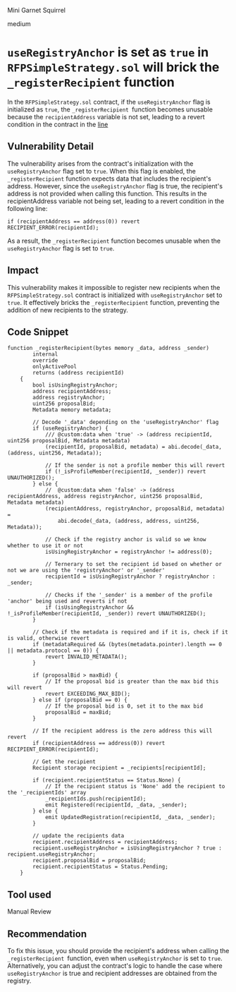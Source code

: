 Mini Garnet Squirrel

medium

# `useRegistryAnchor` is set as `true` in `RFPSimpleStrategy.sol` will brick the `_registerRecipient` function
In the `RFPSimpleStrategy.sol` contract, if the `useRegistryAnchor` flag is initialized as `true`, the `_registerRecipient `function becomes unusable because the `recipientAddress` variable is not set, leading to a revert condition in the contract in the [line](https://github.com/sherlock-audit/2023-09-Gitcoin/blob/6430c8004017e96ae2f5aac365bdefd0b6eeea72/allo-v2/contracts/strategies/rfp-simple/RFPSimpleStrategy.sol#L362)

## Vulnerability Detail

The vulnerability arises from the contract's initialization with the `useRegistryAnchor` flag set to `true`. When this flag is enabled, the `_registerRecipient` function expects data that includes the recipient's address. However, since the `useRegistryAnchor` flag is true, the recipient's address is not provided when calling this function. This results in the recipientAddress variable not being set, leading to a revert condition in the following line:
```solidity
if (recipientAddress == address(0)) revert RECIPIENT_ERROR(recipientId);

```
As a result, the `_registerRecipient` function becomes unusable when the `useRegistryAnchor` flag is set to `true`.
## Impact
This vulnerability makes it impossible to register new recipients when the `RFPSimpleStrategy.sol` contract is initialized with `useRegistryAnchor` set to `true`. It effectively bricks the `_registerRecipient` function, preventing the addition of new recipients to the strategy.
## Code Snippet
```solidity
function _registerRecipient(bytes memory _data, address _sender)
        internal
        override
        onlyActivePool
        returns (address recipientId)
    {
        bool isUsingRegistryAnchor;
        address recipientAddress;
        address registryAnchor;
        uint256 proposalBid;
        Metadata memory metadata;

        // Decode '_data' depending on the 'useRegistryAnchor' flag
        if (useRegistryAnchor) {
            /// @custom:data when 'true' -> (address recipientId, uint256 proposalBid, Metadata metadata)
            (recipientId, proposalBid, metadata) = abi.decode(_data, (address, uint256, Metadata));

            // If the sender is not a profile member this will revert
            if (!_isProfileMember(recipientId, _sender)) revert UNAUTHORIZED();
        } else {
            //  @custom:data when 'false' -> (address recipientAddress, address registryAnchor, uint256 proposalBid, Metadata metadata)
            (recipientAddress, registryAnchor, proposalBid, metadata) =
                abi.decode(_data, (address, address, uint256, Metadata));

            // Check if the registry anchor is valid so we know whether to use it or not
            isUsingRegistryAnchor = registryAnchor != address(0);

            // Ternerary to set the recipient id based on whether or not we are using the 'registryAnchor' or '_sender'
            recipientId = isUsingRegistryAnchor ? registryAnchor : _sender;

            // Checks if the '_sender' is a member of the profile 'anchor' being used and reverts if not
            if (isUsingRegistryAnchor && !_isProfileMember(recipientId, _sender)) revert UNAUTHORIZED();
        }

        // Check if the metadata is required and if it is, check if it is valid, otherwise revert
        if (metadataRequired && (bytes(metadata.pointer).length == 0 || metadata.protocol == 0)) {
            revert INVALID_METADATA();
        }

        if (proposalBid > maxBid) {
            // If the proposal bid is greater than the max bid this will revert
            revert EXCEEDING_MAX_BID();
        } else if (proposalBid == 0) {
            // If the proposal bid is 0, set it to the max bid
            proposalBid = maxBid;
        }

        // If the recipient address is the zero address this will revert
        if (recipientAddress == address(0)) revert RECIPIENT_ERROR(recipientId);

        // Get the recipient
        Recipient storage recipient = _recipients[recipientId];

        if (recipient.recipientStatus == Status.None) {
            // If the recipient status is 'None' add the recipient to the '_recipientIds' array
            _recipientIds.push(recipientId);
            emit Registered(recipientId, _data, _sender);
        } else {
            emit UpdatedRegistration(recipientId, _data, _sender);
        }

        // update the recipients data
        recipient.recipientAddress = recipientAddress;
        recipient.useRegistryAnchor = isUsingRegistryAnchor ? true : recipient.useRegistryAnchor;
        recipient.proposalBid = proposalBid;
        recipient.recipientStatus = Status.Pending;
    }
```
## Tool used

Manual Review

## Recommendation
To fix this issue, you should provide the recipient's address when calling the `_registerRecipient `function, even when `useRegistryAnchor` is set to `true`. Alternatively, you can adjust the contract's logic to handle the case where `useRegistryAnchor` is true and recipient addresses are obtained from the registry.